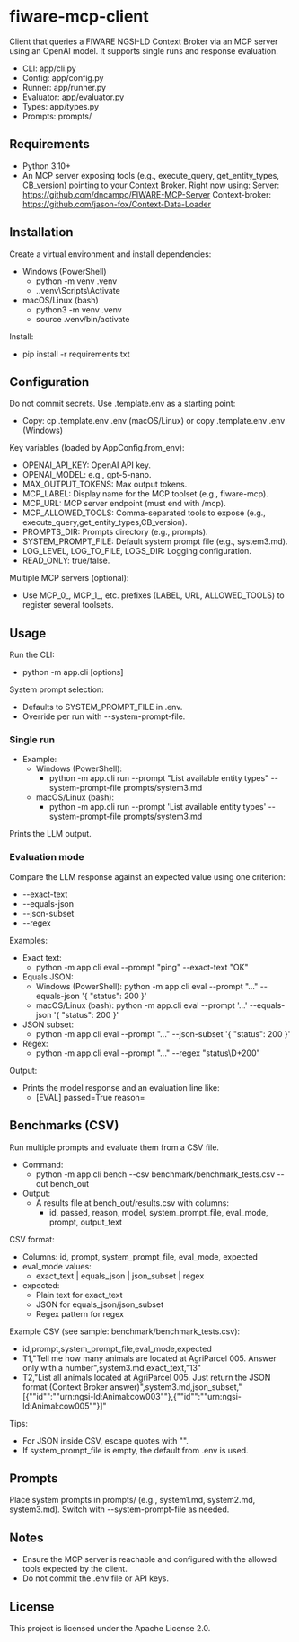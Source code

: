 # fiware-mcp-client

Client that queries a FIWARE NGSI-LD Context Broker via an MCP server using an OpenAI model. It supports single runs and response evaluation.

- CLI: app/cli.py
- Config: app/config.py
- Runner: app/runner.py
- Evaluator: app/evaluator.py
- Types: app/types.py
- Prompts: prompts/

## Requirements

- Python 3.10+
- An MCP server exposing tools (e.g., execute_query, get_entity_types, CB_version) pointing to your Context Broker.
  Right now using:
   Server: https://github.com/dncampo/FIWARE-MCP-Server
   Context-broker: https://github.com/jason-fox/Context-Data-Loader

## Installation

Create a virtual environment and install dependencies:
- Windows (PowerShell)
  - python -m venv .venv
  - .\.venv\Scripts\Activate
- macOS/Linux (bash)
  - python3 -m venv .venv
  - source .venv/bin/activate

Install:
- pip install -r requirements.txt

## Configuration

Do not commit secrets. Use .template.env as a starting point:
- Copy: cp .template.env .env (macOS/Linux) or copy .template.env .env (Windows)

Key variables (loaded by AppConfig.from_env):
- OPENAI_API_KEY: OpenAI API key.
- OPENAI_MODEL: e.g., gpt-5-nano.
- MAX_OUTPUT_TOKENS: Max output tokens.
- MCP_LABEL: Display name for the MCP toolset (e.g., fiware-mcp).
- MCP_URL: MCP server endpoint (must end with /mcp).
- MCP_ALLOWED_TOOLS: Comma-separated tools to expose (e.g., execute_query,get_entity_types,CB_version).
- PROMPTS_DIR: Prompts directory (e.g., prompts).
- SYSTEM_PROMPT_FILE: Default system prompt file (e.g., system3.md).
- LOG_LEVEL, LOG_TO_FILE, LOGS_DIR: Logging configuration.
- READ_ONLY: true/false.

Multiple MCP servers (optional):
- Use MCP_0_, MCP_1_, etc. prefixes (LABEL, URL, ALLOWED_TOOLS) to register several toolsets.

## Usage

Run the CLI:
- python -m app.cli <command> [options]

System prompt selection:
- Defaults to SYSTEM_PROMPT_FILE in .env.
- Override per run with --system-prompt-file.

### Single run

- Example:
  - Windows (PowerShell):
    - python -m app.cli run --prompt "List available entity types" --system-prompt-file prompts/system3.md
  - macOS/Linux (bash):
    - python -m app.cli run --prompt 'List available entity types' --system-prompt-file prompts/system3.md

Prints the LLM output.

### Evaluation mode

Compare the LLM response against an expected value using one criterion:
- --exact-text
- --equals-json
- --json-subset
- --regex

Examples:
- Exact text:
  - python -m app.cli eval --prompt "ping" --exact-text "OK"
- Equals JSON:
  - Windows (PowerShell): python -m app.cli eval --prompt "..." --equals-json '{ "status": 200 }'
  - macOS/Linux (bash): python -m app.cli eval --prompt '...' --equals-json '{ "status": 200 }'
- JSON subset:
  - python -m app.cli eval --prompt "..." --json-subset '{ "status": 200 }'
- Regex:
  - python -m app.cli eval --prompt "..." --regex "status\\D+200"

Output:
- Prints the model response and an evaluation line like:
  - [EVAL] passed=True reason=

## Benchmarks (CSV)

Run multiple prompts and evaluate them from a CSV file.

- Command:
  - python -m app.cli bench --csv benchmark/benchmark_tests.csv --out bench_out
- Output:
  - A results file at bench_out/results.csv with columns:
    - id, passed, reason, model, system_prompt_file, eval_mode, prompt, output_text

CSV format:
- Columns: id, prompt, system_prompt_file, eval_mode, expected
- eval_mode values:
  - exact_text | equals_json | json_subset | regex
- expected:
  - Plain text for exact_text
  - JSON for equals_json/json_subset
  - Regex pattern for regex

Example CSV (see sample: benchmark/benchmark_tests.csv):
- id,prompt,system_prompt_file,eval_mode,expected
- T1,"Tell me how many animals are located at AgriParcel 005. Answer only with a number",system3.md,exact_text,"13"
- T2,"List all animals located at AgriParcel 005. Just return the JSON format (Context Broker answer)",system3.md,json_subset,"[{""id"":""urn:ngsi-ld:Animal:cow003""},{""id"":""urn:ngsi-ld:Animal:cow005""}]"

Tips:
- For JSON inside CSV, escape quotes with "".
- If system_prompt_file is empty, the default from .env is used.

## Prompts

Place system prompts in prompts/ (e.g., system1.md, system2.md, system3.md). Switch with --system-prompt-file as needed.

## Notes

- Ensure the MCP server is reachable and configured with the allowed tools expected by the client.
- Do not commit the .env file or API keys.

## License

This project is licensed under the Apache License 2.0.
